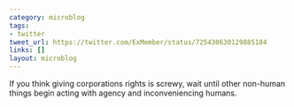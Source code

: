 ```yaml
---
category: microblog
tags:
- twitter
tweet_url: https://twitter.com/ExMember/status/725430630129885184
links: []
layout: microblog
---
```

If you think giving corporations rights is screwy, wait until other non-human things begin acting with agency and inconveniencing humans.
